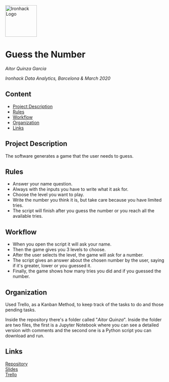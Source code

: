 <img src="https://course_report_production.s3.amazonaws.com/rich/rich_files/rich_files/4017/s300/logo-ironhack-blue.png" alt="Ironhack Logo" width="100"/>

# Guess the Number
*Aitor Quinza Garcia*

*Ironhack Data Analytics, Barcelona & March 2020*

## Content
- [Project Description](#project-description)
- [Rules](#rules)
- [Workflow](#workflow)
- [Organization](#organization)
- [Links](#links)

## Project Description
The software generates a game that the user needs to guess.

## Rules
- Answer your name question.
- Always with the inputs you have to write what it ask for.
- Choose the level you want to play.
- Write the number you think it is, but take care because you have limited tries.
- The script will finish after you guess the number or you reach all the available tries.

## Workflow
- When you open the script it will ask your name.
- Then the game gives you 3 levels to choose.
- After the user selects the level, the game will ask for a number.
- The script gives an answer about the chosen number by the user, saying if it's greater, lower or you guessed it.
- Finally, the game shows how many tries you did and if you guessed the number.

## Organization
Used Trello, as a Kanban Method, to keep track of the tasks to do and those pending tasks.

Inside the repository there's a folder called "*Aitor Quinza*".
Inside the folder are two files, the first is a Jupyter Notebook where you can see a detailed version with comments and the second one is a Python script you can download and run.

## Links

[Repository](https://github.com/)  
[Slides](https://slides.com/)  
[Trello](https://trello.com/b/dFUYO0Od/guess-the-number)  
